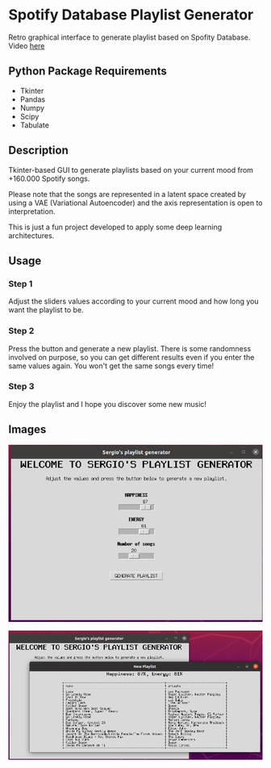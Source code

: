 # Spotify Database Playlist Generator
Retro graphical interface to generate playlist based on Spofity Database. 
Video [here](https://www.linkedin.com/in/sergio-morant-galvez/)


## Python Package Requirements

- Tkinter
- Pandas
- Numpy
- Scipy
- Tabulate


## Description

Tkinter-based GUI to generate playlists based on your current mood from +160.000 Spotify songs.

Please note that the songs are represented in a latent space created by using a VAE (Variational Autoencoder) and the axis representation is open to interpretation. 

This is just a fun project developed to apply some deep learning architectures.


## Usage

### Step 1

Adjust the sliders values according to your current mood and how long you want the playlist to be.

### Step 2

Press the button and generate a new playlist. 
There is some randomness involved on purpose, so you can get different results even if you enter the same values again. 
You won't get the same songs every time!

### Step 3

Enjoy the playlist and I hope you discover some new music!


## Images

![Main window](./images/Main.png)

![Playlist window](./images/Playlist.png)



